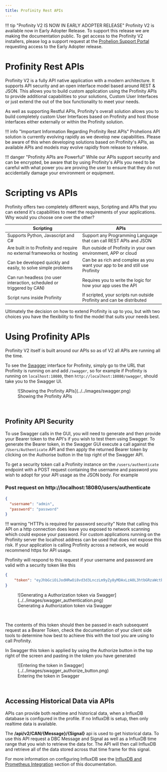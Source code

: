 ```yaml
---
title: Profinity Rest APIs
---
```


!!! tip "Profinity V2 IS NOW IN EARLY ADOPTER RELEASE"
    Profinity V2 is available now in Early Adopter Release.  To support this release we are making the documentation public.  To get access to the Profinity V2 installers, please log a support request at the [Prohelion Support Portal](https://prohelion.atlassian.net/servicedesk/customer/portals) requesting access to the Early Adopter release.

# Profinity Rest APIs

Profinity V2 is a fully API native application with a modern architecture. It supports API security and an open interface model based around REST & JSON.  This allows you to build custom application using the Profinity APIs to provide additional capabilities to your solutions, Custom User Interfaces or just extend the out of the box functionality to meet your needs.

As well as supporting Restful APIs, Profinity's overall solution allows you to build completely custom User Interfaces based on Profinity and host those interfaces either externally or within the Profinity solution.

!!! info "Important Information Regarding Profinity Rest APIs"
    Prohelions API solution is currently evolving rapidly as we develop new capabilities. Please be aware of this when developing solutions based on Profinity's APIs, as available APIs and models may evolve rapidly from release to release. 

!!! danger "Profinity APIs are Powerful"
    While our APIs support security and can be encrypted, be aware that by using Profinity's APIs you need to be careful with what power you are proving the user to ensure that they do not accidentally damage your environment or equipment.


# Scripting vs APIs

Profinity offers two completely different ways, Scripting and APIs that you can extend it's capabilities to meet the requirements of your applications.  Why would you choose one over the other?

<center>

| Scripting                                                                | APIs                                                                           |
| ------------------------------------------------------------------------ | ------------------------------------------------------------------------------ |
| Supports Python, Javascript and C#                                       | Support any Programming Language that can call REST APIs and JSON              |
| Are built in to Profinity and require no external frameworks or hosting  | Run outside of Profinity in your own environment, APP or cloud                 |
| Can be developed quickly and easily, to solve simple problems            | Can be as rich and complex as you want your app to be and still use Profinity  |
| Can run headless (no user interaction, scheduled or triggered by CAN)    | Requires you to write the logic for how your app uses the API                  |
| Script runs inside Profinity                                             | If scripted, your scripts run outside Profinity and can be distributed         |

</center>

Ultimately the decision on how to extend Profinity is up to you, but with two choices you have the flexibility to find the model that suits your needs best.

# Using Profinity APIs

Profinity V2 itself is built around our APIs so as of V2 all APIs are running all the time.  

To see the [Swagger](https://swagger.io) interface for Profinity, simply go to the URL that Profinity is running on and add `/swagger`, so for example if Profinity is running on `localhost:18080`, then `http://localhost:18080/swagger`, should take you to the Swagger UI.

<figure markdown>
![Showing the Profinity APIs](../../images/swagger.png)
<figcaption>Showing the Profinity APIs</figcaption>
</figure>
<br>


## Profinity API Security

To use Swagger calls in the GUI, you will need to generate and then provide your Bearer token to the API's if you wish to test them using Swagger.  To generate the Bearer token, in the Swagger GUI execute a call against the `/Users/Authenticate` API and then apply the returned Bearer token by clicking on the Authorise button in the top right of the Swagger API.  

To get a security token call a Profinity instance on the `/users/authenticate` endpoint with a POST request containing the username and password you wish to adopt for your API usage as the JSON body.  For example

### Post request on http://localhost:18080/users/authenticate

```json
{
  "username": "admin",
  "password": "password"
}
```
!!! warning "HTTPs is required for password security"
    Note that calling this API on a http connection does leave you exposed to network scanning which could expose your password.  For custom applications running on the Profinity server the localhost address can be used that does not expose this risk.  If your application is calling Profinity across a network, we would recommend https for API usage.

Profinity will respond to this request if your username and password are valid with a security token like this

```json
{
    "token": "eyJhbGciOiJodHRwOi8vd3d3LnczLm9yZy8yMDAxLzA0L3htbGRzaWctbW9yZSNobWFjLXNoYTI1NiIsInR5cCI6IkpXVCJ9.eyJodHRwOi8vc2NoZW1hcy54bWxzm9yZy93cy8yMDA1LzA1kZW50aXR5L2NsYWltcy9uYW1lIjoiYWRtaW4iLCJodHRwOi8vc2NoZW1hcy5taWNyb3NvZnQuY29tL3dzLzIwMDgvMDYvaWRlbnRpdHkvY2xhaW1zL3JvbGUiOlsiQWRtaW4iLCJTeXN0ZW1SZWFkIiwiU3lzdGVtVXBkYXRlIiwiQ2d32thhcmdpbmciLCJDYW5Tdd1ZW5kUmVjZWl2ZSJdLCJleHAiOjE3NDUwNzkzOTAsImlzcyI6Ind3dy5wcm9oZWxpb24uY29tIiwiYXVkIjoid3d3LnByb2hlbGlvbi5jb20ifQ.9abNWiI32gNOaNHNvdMnIGCRHyRc7tExeVZlYtAm4r0"
}
```

<figure markdown>
![Generating a Authorization token via Swagger](../../images/swagger_authentication.png)
<figcaption>Generating a Authorization token via Swagger</figcaption>
</figure>
<br>


The contents of this token should then be passed in each subsequent request as a Bearer Token, check the documentation of your client side tools to determine how best to achieve this with the tool you are using to call Profinity.

In Swagger this token is applied by using the Authorize button in the top right of the screen and pasting in the token you have generated

<figure markdown>
![Entering the token in Swagger](../../images/swagger_authorize_button.png)
<figcaption>Entering the token in Swagger</figcaption>
</figure>
<br>


## Accessing Historical Data via APIs

APIs can provide both realtime and historical data, when a InfluxDB database is configured in the profile.  If no InfluxDB is setup, then only realtime data is available.

The __/api/v2/CAN/{Message}/{Signal}__ api is used to get historical data.  To use this API request a DBC Message and Signal as well as a InfluxDB time range that you wish to retrieve the data for.  The API will then call InfluxDB and retrieve all of the data stored across that time frame for this signal.

For more information on configuring InfluxDB see the [InfluxDB and Prometheus Integration](../../Components/Loggers/InfluxDB_Prometheus_Logger.md) section of this documentation.